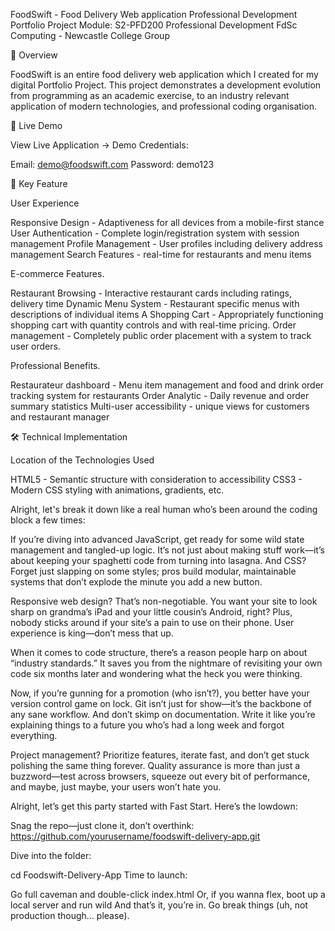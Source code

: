 FoodSwift - Food Delivery Web application
Professional Development Portfolio Project 
Module: S2-PFD200 Professional Development 
FdSc Computing - Newcastle College Group

🎯 Overview

FoodSwift is an entire food delivery web application which I created for my digital Portfolio Project. This project demonstrates a development evolution from programming as an academic exercise, to an industry relevant application of modern technologies, and professional coding organisation.

🚀 Live Demo

View Live Application →
Demo Credentials:


Email: demo@foodswift.com
Password: demo123


📱 Key Feature

User Experience


Responsive Design - Adaptiveness for all devices from a mobile-first stance
User Authentication - Complete login/registration system with session management
Profile Management - User profiles including delivery address management
Search Features - real-time for restaurants and menu items


E-commerce Features.


Restaurant Browsing - Interactive restaurant cards including ratings, delivery time
Dynamic Menu System - Restaurant specific menus with descriptions of individual items
A Shopping Cart - Appropriately functioning shopping cart with quantity controls and with real-time pricing.
Order management - Completely public order placement with a system to track user orders.


Professional Benefits.


Restaurateur dashboard - Menu item management and food and drink order tracking system for restaurants
Order Analytic - Daily revenue and order summary statistics
Multi-user accessibility - unique views for customers and restaurant manager
 


🛠️ Technical Implementation

Location of the Technologies Used 

HTML5 - Semantic structure with consideration to accessibility
CSS3 - Modern CSS styling with animations, gradients, etc.

Alright, let's break it down like a real human who’s been around the coding block a few times:

If you’re diving into advanced JavaScript, get ready for some wild state management and tangled-up logic. It’s not just about making stuff work—it’s about keeping your spaghetti code from turning into lasagna. And CSS? Forget just slapping on some styles; pros build modular, maintainable systems that don’t explode the minute you add a new button.

Responsive web design? That’s non-negotiable. You want your site to look sharp on grandma’s iPad and your little cousin’s Android, right? Plus, nobody sticks around if your site’s a pain to use on their phone. User experience is king—don’t mess that up.

When it comes to code structure, there’s a reason people harp on about “industry standards.” It saves you from the nightmare of revisiting your own code six months later and wondering what the heck you were thinking.

Now, if you’re gunning for a promotion (who isn’t?), you better have your version control game on lock. Git isn’t just for show—it’s the backbone of any sane workflow. And don’t skimp on documentation. Write it like you’re explaining things to a future you who’s had a long week and forgot everything.

Project management? Prioritize features, iterate fast, and don’t get stuck polishing the same thing forever. Quality assurance is more than just a buzzword—test across browsers, squeeze out every bit of performance, and maybe, just maybe, your users won’t hate you.

Alright, let’s get this party started with Fast Start. Here’s the lowdown:

Snag the repo—just clone it, don’t overthink:
https://github.com/yourusername/foodswift-delivery-app.git

Dive into the folder:

cd Foodswift-Delivery-App
Time to launch:

Go full caveman and double-click index.html
Or, if you wanna flex, boot up a local server and run wild
And that’s it, you’re in. Go break things (uh, not production though… please).
